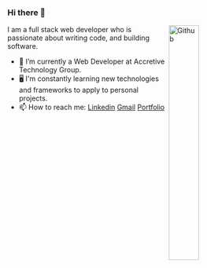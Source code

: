 ### Hi there 👋

<img width="35%" align="right" alt="Github" src="https://user-images.githubusercontent.com/48678280/88862734-4903af80-d201-11ea-968b-9c939d88a37c.gif" />

I am a full stack web developer who is passionate about writing code, and building software.

- 🔭 I’m currently a Web Developer at Accretive Technology Group.
- 🖥️ I'm constantly learning new technologies and frameworks to apply to personal projects.
- 📫 How to reach me: [Linkedin](https://www.linkedin.com/in/devin-bidwell/) [Gmail](mailto:dbidwell94@gmail.com) [Portfolio](https://biddydev.com)
